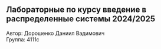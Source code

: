 **Лабораторные по курсу введение в распределенные системы 2024/2025**
---
Автор: Дорошенко Даниил Вадимович  
Группа: 4111с  
